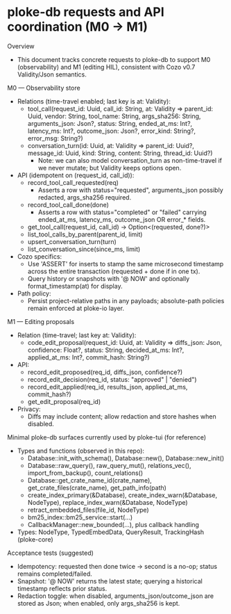 # ploke-db requests and API coordination (M0 → M1)

Overview
- This document tracks concrete requests to ploke-db to support M0 (observability) and M1 (editing HIL), consistent with Cozo v0.7 Validity/Json semantics.

M0 — Observability store
- Relations (time-travel enabled; last key is at: Validity):
  - tool_call(request_id: Uuid, call_id: String, at: Validity => parent_id: Uuid, vendor: String, tool_name: String, args_sha256: String, arguments_json: Json?, status: String, ended_at_ms: Int?, latency_ms: Int?, outcome_json: Json?, error_kind: String?, error_msg: String?)
  - conversation_turn(id: Uuid, at: Validity => parent_id: Uuid?, message_id: Uuid, kind: String, content: String, thread_id: Uuid?)
    - Note: we can also model conversation_turn as non-time-travel if we never mutate; but Validity keeps options open.
- API (idempotent on (request_id, call_id)):
  - record_tool_call_requested(req)
    - Asserts a row with status="requested", arguments_json possibly redacted, args_sha256 required.
  - record_tool_call_done(done)
    - Asserts a row with status="completed" or "failed" carrying ended_at_ms, latency_ms, outcome_json OR error_* fields.
  - get_tool_call(request_id, call_id) -> Option<(requested, done?)>
  - list_tool_calls_by_parent(parent_id, limit)
  - upsert_conversation_turn(turn)
  - list_conversation_since(since_ms, limit)
- Cozo specifics:
  - Use 'ASSERT' for inserts to stamp the same microsecond timestamp across the entire transaction (requested + done if in one tx).
  - Query history or snapshots with '@ NOW' and optionally format_timestamp(at) for display.
- Path policy:
  - Persist project-relative paths in any payloads; absolute-path policies remain enforced at ploke-io layer.

M1 — Editing proposals
- Relation (time-travel; last key at: Validity):
  - code_edit_proposal(request_id: Uuid, at: Validity => diffs_json: Json, confidence: Float?, status: String, decided_at_ms: Int?, applied_at_ms: Int?, commit_hash: String?)
- API:
  - record_edit_proposed(req_id, diffs_json, confidence?)
  - record_edit_decision(req_id, status: "approved" | "denied")
  - record_edit_applied(req_id, results_json, applied_at_ms, commit_hash?)
  - get_edit_proposal(req_id)
- Privacy:
  - Diffs may include content; allow redaction and store hashes when disabled.

Minimal ploke-db surfaces currently used by ploke-tui (for reference)
- Types and functions (observed in this repo):
  - Database::init_with_schema(), Database::new(), Database::new_init()
  - Database::raw_query(), raw_query_mut(), relations_vec(), import_from_backup(), count_relations()
  - Database::get_crate_name_id(crate_name), get_crate_files(crate_name), get_path_info(path)
  - create_index_primary(&Database), create_index_warn(&Database, NodeType), replace_index_warn(&Database, NodeType)
  - retract_embedded_files(file_id, NodeType)
  - bm25_index::bm25_service::start(...)
  - CallbackManager::new_bounded(...), plus callback handling
- Types: NodeType, TypedEmbedData, QueryResult, TrackingHash (ploke-core)

Acceptance tests (suggested)
- Idempotency: requested then done twice → second is a no-op; status remains completed/failed.
- Snapshot: '@ NOW' returns the latest state; querying a historical timestamp reflects prior status.
- Redaction toggle: when disabled, arguments_json/outcome_json are stored as Json; when enabled, only args_sha256 is kept.
